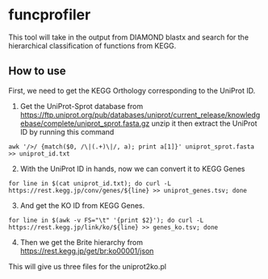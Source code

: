 # funcprofiler
This tool will take in the output from DIAMOND blastx and search for the hierarchical classification of functions from KEGG.

## How to use

First, we need to get the KEGG Orthology corresponding to the UniProt ID.

1) Get the UniProt-Sprot database from https://ftp.uniprot.org/pub/databases/uniprot/current_release/knowledgebase/complete/uniprot_sprot.fasta.gz unzip it then extract the UniProt ID by running this command 
```
awk '/>/ {match($0, /\|(.+)\|/, a); print a[1]}' uniprot_sprot.fasta >> uniprot_id.txt
```

2) With the UniProt ID in hands, now we can convert it to KEGG Genes
```
for line in $(cat uniprot_id.txt); do curl -L https://rest.kegg.jp/conv/genes/${line} >> uniprot_genes.tsv; done
```

3) And get the KO ID from KEGG Genes.
```
for line in $(awk -v FS="\t" '{print $2}'); do curl -L https://rest.kegg.jp/link/ko/${line} >> genes_ko.tsv; done
```

4) Then we get the Brite hierarchy from https://rest.kegg.jp/get/br:ko00001/json

This will give us three files for the uniprot2ko.pl
